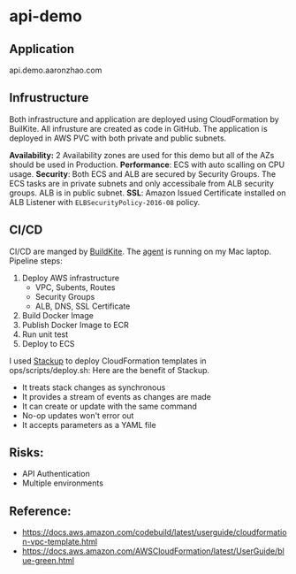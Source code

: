 # api-demo

## Application

api.demo.aaronzhao.com

## Infrustructure

Both infrastructure and application are deployed using CloudFormation by BuilKite. All infrusture are created as code in GitHub. The application is deployed in AWS PVC with both private and public subnets. 

**Availability:** 2 Availability zones are used for this demo but all of the AZs should be used in Production. 
**Performance**: ECS with auto scalling on CPU usage.
**Security**: Both ECS and ALB are secured by Security Groups. The ECS tasks are in private subnets and only accessibale from ALB security groups. ALB is in public subnet. 
**SSL**: Amazon Issued Certificate installed on ALB Listener with `ELBSecurityPolicy-2016-08` policy. 


## CI/CD

CI/CD are manged by [BuildKite](https://buildkite.com/). The [agent](https://buildkite.com/docs/agent/v3/osx) is running on my Mac laptop. Pipeline steps:

1. Deploy AWS infrastructure
    - VPC, Subents, Routes
    - Security Groups
    - ALB, DNS, SSL Certificate
1. Build Docker Image
1. Publish Docker Image to ECR
1. Run unit test
1. Deploy to ECS

I used [Stackup](https://github.com/realestate-com-au/stackup) to deploy CloudFormation templates in ops/scripts/deploy.sh:
Here are the benefit of Stackup. 
- It treats stack changes as synchronous
- It provides a stream of events as changes are made
- It can create or update with the same command
- No-op updates won't error out
- It accepts parameters as a YAML file

## Risks:
- API Authentication
- Multiple environments

## Reference:
- https://docs.aws.amazon.com/codebuild/latest/userguide/cloudformation-vpc-template.html
- https://docs.aws.amazon.com/AWSCloudFormation/latest/UserGuide/blue-green.html